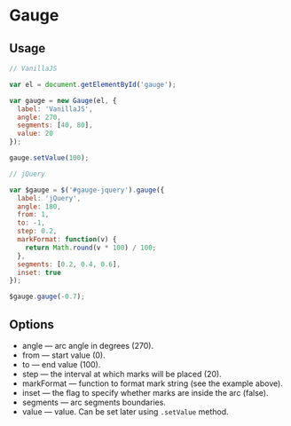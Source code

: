 # Gauge

## Usage

```js
// VanillaJS

var el = document.getElementById('gauge');

var gauge = new Gauge(el, {
  label: 'VanillaJS',
  angle: 270,
  segments: [40, 80],
  value: 20
});

gauge.setValue(100);

// jQuery

var $gauge = $('#gauge-jquery').gauge({
  label: 'jQuery',
  angle: 180,
  from: 1,
  to: -1,
  step: 0.2,
  markFormat: function(v) {
    return Math.round(v * 100) / 100;
  },
  segments: [0.2, 0.4, 0.6],
  inset: true
});

$gauge.gauge(-0.7);
```

## Options

* angle — arc angle in degrees (270).
* from — start value (0).
* to — end value (100).
* step — the interval at which marks will be placed (20).
* markFormat — function to format mark string (see the example above).
* inset — the flag to specify whether marks are inside the arc (false).
* segments — arc segments boundaries.
* value — value. Can be set later using `.setValue` method.

